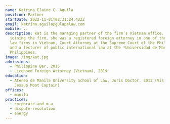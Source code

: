```yaml
---
name: Katrina Elaine C. Aguila
position: Partner
startDate: 2022-11-01T02:31:24.422Z
email: katrina.aguila@gulapalaw.com
mobile: ..
description: Kat is the managing partner of the firm’s Vietnam office. Prior to
  joining the firm, she was a registered foreign attorney in one of the largest
  law firms in Vietnam, Court Attorney at the Supreme Court of the Philippines,
  and a lecturer of public international law at the *Universidad de Manila*,
  Philippines.
image: /img/kat.jpg
admissions:
  - Philippine Bar, 2015
  - Licensed Foreign Attorney (Vietnam), 2019
education:
  - Ateneo de Manila University School of Law, Juris Doctor, 2013 (Vis Moot;
    Jessup Moot Captain)
offices:
  - manila
practices:
  - corporate-and-m-a
  - dispute-resolution
  - energy
---
```

